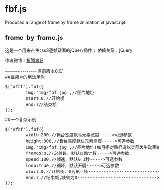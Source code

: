 # fbf.js
Produced a range of frame by frame animation of javascript.
## frame-by-frame.js
这是一个用来产生css3逐帧动画的jQuery插件；
依赖关系：jQuery
<p>作者微博：<a href="http://weibo.com/u/1326039884">折腾笔记</a></p>
----------------
<span>目前版本0.0.1</span><br>
##最简单的用法示例
<pre>
$('#fbf').fbf({
		img:'img/fbf.jpg',//图片地址
		start:0,//开始桢
		end:7//结束桢
});
</pre>
##一个复杂示例
<pre>
$('#fbf').fbf({
		width:200,//舞台宽度默认元素宽度----->可选参数
		height:300,//舞台高度默认元素高度----->可选参数
		img:'img/fbf.jpg',//图片地址(如用相对路径请以实际发生动画的页面为准)----->必填
		frames:8,//总帧数，默认自动计算----->可选参数
		speed:100,//帧速，默认0.1秒----->可选参数
		loop:true,//循环，默认开启----->可选参数
		start:0,//开始帧，0为第一帧------------------------------->必填
		end:7,//结束帧,缺省为0------------------------------->必填
});
</pre>

